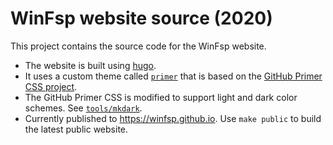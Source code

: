 # WinFsp website source (2020)

This project contains the source code for the WinFsp website.

- The website is built using [hugo](https://gohugo.io).
- It uses a custom theme called [`primer`](themes/primer) that is based on the [GitHub Primer CSS project](https://primer.style/css/).
- The GitHub Primer CSS is modified to support light and dark color schemes. See [`tools/mkdark`](tools/mkdark).
- Currently published to https://winfsp.github.io. Use `make public` to build the latest public website.
